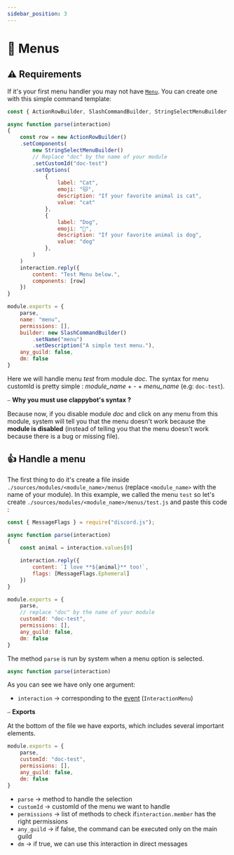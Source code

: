 ```yaml
---
sidebar_position: 3
---
```

# 📖 Menus

## ⚠️ Requirements 

If it's your first menu handler you may not have [` Menu `](https://discordjs.guide/message-components/select-menus.html#building-string-select-menus). You can create one with this simple command template:
```js
const { ActionRowBuilder, SlashCommandBuilder, StringSelectMenuBuilder } = require("discord.js")

async function parse(interaction)
{
	const row = new ActionRowBuilder()
	.setComponents(
		new StringSelectMenuBuilder()
		// Replace "doc" by the name of your module
		.setCustomId("doc-test")
		.setOptions(
			{
				label: "Cat",
				emoji: "🐱",
				description: "If your favorite animal is cat",
				value: "cat"
			},
			{
				label: "Dog",
				emoji: "🐶",
				description: "If your favorite animal is dog",
				value: "dog"
			},
		)
	)
	interaction.reply({
		content: "Test Menu below.",
		components: [row]
	})
}

module.exports = {
	parse,
	name: "menu",
	permissions: [],
	builder: new SlashCommandBuilder()
		.setName("menu")
		.setDescription("A simple test menu."),
	any_guild: false,
	dm: false
}
```

Here we will handle menu *test* from module *doc*. The syntax for menu customId is pretty simple :
*module_name* + *-* + *menu_name* (e.g: ` doc-test `).

⎯ **Why you must use clappybot's syntax ?**

Because now, if you disable module *doc* and click on any menu from this module, system will tell you
that the menu doesn't work because the **module is disabled** (instead of telling you that the menu doesn't work
because there is a bug or missing file).

## 👍 Handle a menu

The first thing to do it's create a file inside ` ./sources/modules/<module_name>/menus `
(replace ` <module_name> ` with the name of your module). In this example, we called the
menu ` test ` so let's create  ` ./sources/modules/<module_name>/menus/test.js `
and paste this code :
```js
const { MessageFlags } = require("discord.js");

async function parse(interaction)
{
	const animal = interaction.values[0]

	interaction.reply({
		content: `I love **${animal}** too!`,
		flags: [MessageFlags.Ephemeral]
	})
}

module.exports = {
	parse,
	// replace "doc" by the name of your module
	customId: "doc-test",
	permissions: [],
	any_guild: false,
	dm: false
}
```

The method ` parse ` is run by system when a menu option is selected.
```js
async function parse(interaction)
```
As you can see we have only one argument:
- ` interaction ` → corresponding to the [event](https://discordjs.guide/creating-your-bot/event-handling.html#individual-event-files) (` InteractionMenu `) 

⎯ **Exports**

At the bottom of the file we have exports, which includes several important elements.
```js
module.exports = {
	parse,
	customId: "doc-test",
	permissions: [],
	any_guild: false,
	dm: false
}
```

- ` parse ` → method to handle the selection
- ` customId ` → customId of the menu we want to handle
- ` permissions ` → list of methods to check if` interaction.member ` has the right permissions
- ` any_guild `	→ if false, the command can be executed only on the main guild
- ` dm ` → if true, we can use this interaction in direct messages